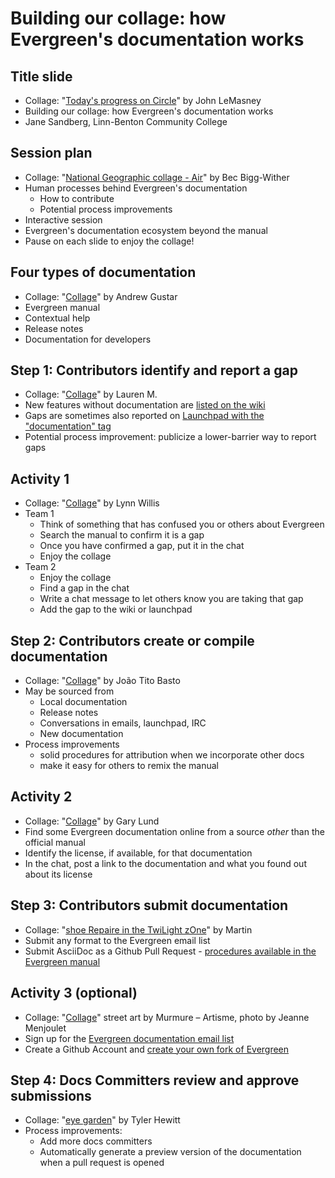# Building our collage: how Evergreen's documentation works

## Title slide

* Collage: "[Today's progress on Circle](https://flic.kr/p/RBXmJ6)" by John LeMasney
* Building our collage: how Evergreen's documentation works
* Jane Sandberg, Linn-Benton Community College

## Session plan

* Collage: "[National Geographic collage - Air](https://www.flickr.com/photos/redaktor/8638965731)" by Bec Bigg-Wither
* Human processes behind Evergreen's documentation
  * How to contribute
  * Potential process improvements
* Interactive session
* Evergreen's documentation ecosystem beyond the manual
* Pause on each slide to enjoy the collage!

## Four types of documentation

* Collage: "[Collage](https://flic.kr/p/edhRHN)" by Andrew Gustar
* Evergreen manual
* Contextual help
* Release notes
* Documentation for developers

## Step 1: Contributors identify and report a gap

* Collage: "[Collage](https://flic.kr/p/bK8kbM)" by Lauren M.
* New features without documentation are [listed on the wiki](https://wiki.evergreen-ils.org/doku.php?id=evergreen-docs:documentation_needs)
* Gaps are sometimes also reported on [Launchpad with the "documentation" tag](https://bugs.launchpad.net/evergreen/+bugs?field.tag=documentation)
* Potential process improvement: publicize a lower-barrier way to report gaps

## Activity 1

* Collage: "[Collage](https://flic.kr/p/5ywgxn)" by Lynn Willis
* Team 1
  * Think of something that has confused you or others about Evergreen
  * Search the manual to confirm it is a gap
  * Once you have confirmed a gap, put it in the chat
  * Enjoy the collage
* Team 2
  * Enjoy the collage
  * Find a gap in the chat
  * Write a chat message to let others know you are taking that gap
  * Add the gap to the wiki or launchpad

## Step 2: Contributors create or compile documentation

* Collage: "[Collage](https://flic.kr/p/qvWC)" by João Tito Basto
* May be sourced from
  * Local documentation
  * Release notes
  * Conversations in emails, launchpad, IRC
  * New documentation
* Process improvements
  * solid procedures for attribution when we incorporate other docs
  * make it easy for others to remix the manual


## Activity 2

* Collage: "[Collage](https://www.flickr.com/photos/gelund/49722052843/)" by Gary Lund
* Find some Evergreen documentation online from a source *other* than the official manual
* Identify the license, if available, for that documentation
* In the chat, post a link to the documentation and what you found out about its license


## Step 3: Contributors submit documentation

* Collage: "[shoe Repaire in the TwiLight zOne](https://flic.kr/p/cpzDE)" by Martin
* Submit any format to the Evergreen email list
* Submit AsciiDoc as a Github Pull Request - [procedures available in the Evergreen manual](https://docs.evergreen-ils.org/eg/docs/latest/shared/how_to_contribute_docs.html)


## Activity 3 (optional)

* Collage: "[Collage](https://flic.kr/p/29Qn4ZX)" street art by Murmure – Artisme, photo by Jeanne Menjoulet
* Sign up for the [Evergreen documentation email list](http://list.evergreen-ils.org/cgi-bin/mailman/listinfo/evergreen-documentation)
* Create a Github Account and [create your own fork of Evergreen](https://github.com/evergreen-library-system/Evergreen)

## Step 4: Docs Committers review and approve submissions

* Collage: "[eye garden](https://flic.kr/p/2kjouRA)" by Tyler Hewitt
* Process improvements:
  * Add more docs committers
  * Automatically generate a preview version of the documentation when a pull request is opened
